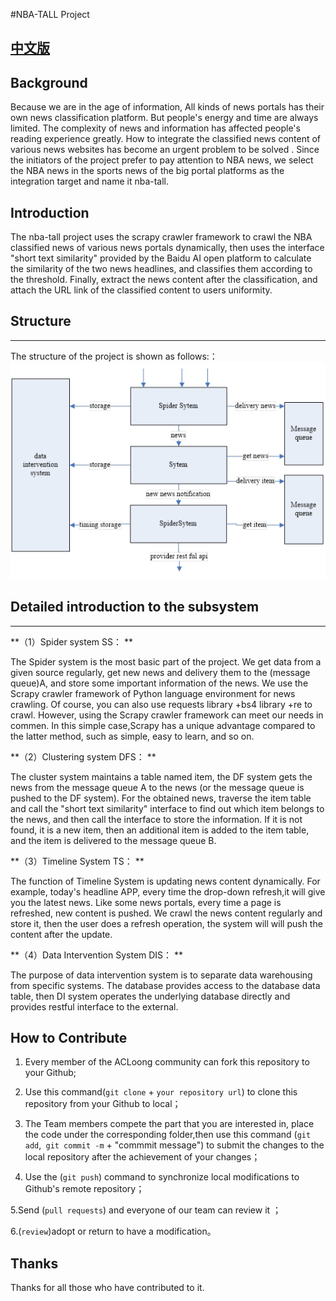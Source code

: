 #NBA-TALL Project

## [中文版](/README_ZH.md)


## Background

Because we are in the age of information, All kinds of news portals has their own news 
classification platform. But people's energy and time are always limited. The complexity of 
news and information has affected people's reading experience greatly. How to integrate the 
classified news content of various news websites has become an urgent problem to be solved . 
Since the initiators of the project prefer to pay attention to NBA news, we select the NBA 
news in the sports news of the big portal platforms as the integration target and name it 
nba-tall.


## Introduction

The nba-tall project uses the scrapy crawler framework to crawl the NBA classified news of 
various news portals dynamically, then uses the interface "short text similarity"  provided 
by the Baidu AI open platform to calculate the similarity of the two news headlines, and 
classifies them according to the threshold. Finally, extract the news content after the 
classification, and attach the URL link of the classified content to users uniformity.


## Structure

***

The structure of the project is shown as follows:：
![The structure of the project](Images/structure_en.png)

## Detailed introduction to the subsystem 
***
**（1）Spider system SS： **

The Spider system is the most basic part of the project. We get data from a given source  regularly, get new news and delivery them to the (message queue)A, and store some important information of the news. We use the Scrapy crawler framework of Python language environment for news crawling. Of course, you can also use requests library +bs4 library +re to crawl. However, using the Scrapy crawler framework can  meet our needs in commen. In this simple case,Scrapy has a unique advantage compared to the latter method, such as simple, easy to learn, and so on.

**（2）Clustering system DFS： **

The cluster system maintains a  table named item, the DF system gets the news from the message queue A to the news (or the message queue is pushed to the DF system). For the obtained news, traverse the item table and call the "short text similarity" interface to find out which item belongs to the news, and then call the interface to store the information. If it is not found, it is a new item, then an additional item is added to the item table, and the item is delivered to the message queue B.

**（3）Timeline System TS： **

The function of  Timeline System is updating news content dynamically. For example, today's 
headline APP, every time the drop-down refresh,it will give you the latest news. Like some 
news portals, every time a page is refreshed, new content is pushed. We crawl the news 
content regularly and store it, then the user does a refresh operation, the system will will 
push the content after the update.

**（4）Data Intervention System DIS： **

The purpose of data intervention system is to separate data warehousing from specific systems. The database provides access to the database data table, then DI system operates the underlying database directly and provides restful interface to the external.


## How to Contribute

1.  Every member of the ACLoong community can fork this repository to your Github;

2. Use this command(`git clone` + `your repository url`) to clone this repository from your Github 
to local；

3. The Team members compete the part that you are interested in, place the code under the 
corresponding folder,then use this command (`git add`,` git commit -m` + "commmit message") to 
submit the changes to the local repository after the achievement of your changes；

4. Use the (`git push`) command to synchronize local modifications to Github's remote repository；

5.Send (`pull requests`) and everyone of our team can review it ；

6.(`review`)adopt or return to have a modification。

## Thanks

Thanks for all those who have contributed to it.
